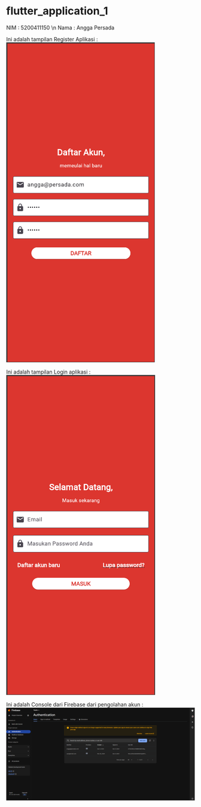 # flutter_application_1

NIM : 5200411150 \n
Nama : Angga Persada


Ini adalah tampilan Register Aplikasi :
![Deskripsi Gambar](https://github.com/anggaprsada/5200411150_Flutter/blob/master/register.png)

Ini adalah tampilan Login aplikasi :
![Deskripsi Gambar](https://github.com/anggaprsada/5200411150_Flutter/blob/master/login.png)

Ini adalah Console dari Firebase dari pengolahan akun :
![Deskripsi Gambar](https://github.com/anggaprsada/5200411150_Flutter/blob/master/firebaseconsole.png)
